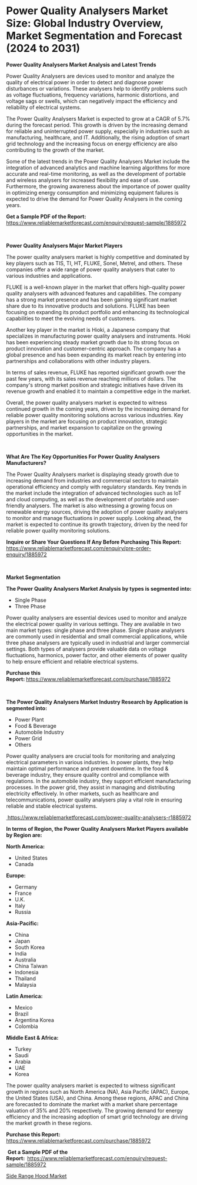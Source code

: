 <p><h1>Power Quality Analysers Market Size: Global Industry Overview, Market Segmentation and Forecast (2024 to 2031)</h1></p><p><strong>Power Quality Analysers Market Analysis and Latest Trends</strong></p>
<p><p>Power Quality Analysers are devices used to monitor and analyze the quality of electrical power in order to detect and diagnose power disturbances or variations. These analysers help to identify problems such as voltage fluctuations, frequency variations, harmonic distortions, and voltage sags or swells, which can negatively impact the efficiency and reliability of electrical systems.</p><p>The Power Quality Analysers Market is expected to grow at a CAGR of 5.7% during the forecast period. This growth is driven by the increasing demand for reliable and uninterrupted power supply, especially in industries such as manufacturing, healthcare, and IT. Additionally, the rising adoption of smart grid technology and the increasing focus on energy efficiency are also contributing to the growth of the market.</p><p>Some of the latest trends in the Power Quality Analysers Market include the integration of advanced analytics and machine learning algorithms for more accurate and real-time monitoring, as well as the development of portable and wireless analysers for increased flexibility and ease of use. Furthermore, the growing awareness about the importance of power quality in optimizing energy consumption and minimizing equipment failures is expected to drive the demand for Power Quality Analysers in the coming years.</p></p>
<p><strong>Get a Sample PDF of the Report:&nbsp;</strong> <a href="https://www.reliablemarketforecast.com/enquiry/request-sample/1885972">https://www.reliablemarketforecast.com/enquiry/request-sample/1885972</a></p>
<p>&nbsp;</p>
<p><strong>Power Quality Analysers Major Market Players</strong></p>
<p><p>The power quality analysers market is highly competitive and dominated by key players such as TIS, TI, HT, FLUKE, Sonel, Metrel, and others. These companies offer a wide range of power quality analysers that cater to various industries and applications. </p><p>FLUKE is a well-known player in the market that offers high-quality power quality analysers with advanced features and capabilities. The company has a strong market presence and has been gaining significant market share due to its innovative products and solutions. FLUKE has been focusing on expanding its product portfolio and enhancing its technological capabilities to meet the evolving needs of customers.</p><p>Another key player in the market is Hioki, a Japanese company that specializes in manufacturing power quality analysers and instruments. Hioki has been experiencing steady market growth due to its strong focus on product innovation and customer-centric approach. The company has a global presence and has been expanding its market reach by entering into partnerships and collaborations with other industry players.</p><p>In terms of sales revenue, FLUKE has reported significant growth over the past few years, with its sales revenue reaching millions of dollars. The company's strong market position and strategic initiatives have driven its revenue growth and enabled it to maintain a competitive edge in the market.</p><p>Overall, the power quality analysers market is expected to witness continued growth in the coming years, driven by the increasing demand for reliable power quality monitoring solutions across various industries. Key players in the market are focusing on product innovation, strategic partnerships, and market expansion to capitalize on the growing opportunities in the market.</p></p>
<p>&nbsp;</p>
<p><strong>What Are The Key Opportunities For Power Quality Analysers Manufacturers?</strong></p>
<p><p>The Power Quality Analysers market is displaying steady growth due to increasing demand from industries and commercial sectors to maintain operational efficiency and comply with regulatory standards. Key trends in the market include the integration of advanced technologies such as IoT and cloud computing, as well as the development of portable and user-friendly analysers. The market is also witnessing a growing focus on renewable energy sources, driving the adoption of power quality analysers to monitor and manage fluctuations in power supply. Looking ahead, the market is expected to continue its growth trajectory, driven by the need for reliable power quality monitoring solutions.</p></p>
<p><strong>Inquire or Share Your Questions If Any Before Purchasing This Report:</strong> <a href="https://www.reliablemarketforecast.com/enquiry/pre-order-enquiry/1885972">https://www.reliablemarketforecast.com/enquiry/pre-order-enquiry/1885972</a></p>
<p>&nbsp;</p>
<p><strong>Market Segmentation</strong></p>
<p><strong>The Power Quality Analysers Market Analysis by types is segmented into:</strong></p>
<p><ul><li>Single Phase</li><li>Three Phase</li></ul></p>
<p><p>Power quality analysers are essential devices used to monitor and analyze the electrical power quality in various settings. They are available in two main market types: single phase and three phase. Single phase analysers are commonly used in residential and small commercial applications, while three phase analysers are typically used in industrial and larger commercial settings. Both types of analysers provide valuable data on voltage fluctuations, harmonics, power factor, and other elements of power quality to help ensure efficient and reliable electrical systems.</p></p>
<p><strong>Purchase this Report:&nbsp;</strong><a href="https://www.reliablemarketforecast.com/purchase/1885972">https://www.reliablemarketforecast.com/purchase/1885972</a></p>
<p>&nbsp;</p>
<p><strong>The Power Quality Analysers Market Industry Research by Application is segmented into:</strong></p>
<p><ul><li>Power Plant</li><li>Food & Beverage</li><li>Automobile Industry</li><li>Power Grid</li><li>Others</li></ul></p>
<p><p>Power quality analysers are crucial tools for monitoring and analyzing electrical parameters in various industries. In power plants, they help maintain optimal performance and prevent downtime. In the food & beverage industry, they ensure quality control and compliance with regulations. In the automobile industry, they support efficient manufacturing processes. In the power grid, they assist in managing and distributing electricity effectively. In other markets, such as healthcare and telecommunications, power quality analysers play a vital role in ensuring reliable and stable electrical systems.</p></p>
<p><a href="https://www.reliablemarketforecast.com/power-quality-analysers-r1885972">&nbsp;https://www.reliablemarketforecast.com/power-quality-analysers-r1885972</a></p>
<p><strong>In terms of Region, the Power Quality Analysers Market Players available by Region are:</strong></p>
<p>
    <p> <strong> North America: </strong>
        <ul>
            <li>United States</li>
            <li>Canada</li>
        </ul>
        </p> 
    <p> <strong> Europe: </strong>
        <ul>
            <li>Germany</li>
            <li>France</li>
            <li>U.K.</li>
            <li>Italy</li>
            <li>Russia</li>
        </ul>
        </p> 
    <p> <strong> Asia-Pacific: </strong>
        <ul>
            <li>China</li>
            <li>Japan</li>
            <li>South Korea</li>
            <li>India</li>
            <li>Australia</li>
            <li>China Taiwan</li>
            <li>Indonesia</li>
            <li>Thailand</li>
            <li>Malaysia</li>
        </ul>
        </p> 
    <p> <strong> Latin America: </strong>
        <ul>
            <li>Mexico</li>
            <li>Brazil</li>
            <li>Argentina Korea</li>
            <li>Colombia</li>
        </ul>
        </p> 
    <p> <strong> Middle East & Africa: </strong>
        <ul>
            <li>Turkey</li>
            <li>Saudi</li>
            <li>Arabia</li>
            <li>UAE</li>
            <li>Korea</li>
        </ul>
    </p>
    </p>
<p><p>The power quality analysers market is expected to witness significant growth in regions such as North America (NA), Asia Pacific (APAC), Europe, the United States (USA), and China. Among these regions, APAC and China are forecasted to dominate the market with a market share percentage valuation of 35% and 20% respectively. The growing demand for energy efficiency and the increasing adoption of smart grid technology are driving the market growth in these regions.</p></p>
<p><strong>Purchase this Report: </strong><a href="https://www.reliablemarketforecast.com/purchase/1885972">https://www.reliablemarketforecast.com/purchase/1885972</a></p>
<p>&nbsp;<strong>Get a Sample PDF of the Report:&nbsp;&nbsp;</strong><a href="https://www.reliablemarketforecast.com/enquiry/request-sample/1885972">https://www.reliablemarketforecast.com/enquiry/request-sample/1885972</a></p>
<p><strong></strong></p>
<p><p><a href="https://view.publitas.com/reportprime-1/navigating-the-global-side-range-hood-market-landscape-trends-forecasts-and-impact-analysis-2024-2031-covered-in-105-pages/">Side Range Hood Market</a></p></p>